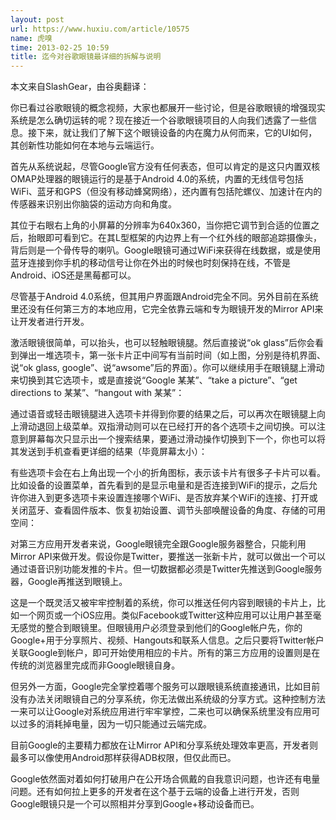 ```yaml
---
layout: post
url: https://www.huxiu.com/article/10575
name: 虎嗅
time: 2013-02-25 10:59
title: 迄今对谷歌眼镜最详细的拆解与说明
---
```

本文来自SlashGear，由谷奥翻译：

你已看过谷歌眼镜的概念视频，大家也都展开一些讨论，但是谷歌眼镜的增强现实系统是怎么确切运转的呢？现在接近一个谷歌眼镜项目的人向我们透露了一些信息。接下来，就让我们了解下这个眼镜设备的内在魔力从何而来，它的UI如何，其创新性功能如何在本地与云端运行。

首先从系统说起，尽管Google官方没有任何表态，但可以肯定的是这只内置双核OMAP处理器的眼镜运行的是基于Android 4.0的系统，内置的无线信号包括WiFi、蓝牙和GPS（但没有移动蜂窝网络），还内置有包括陀螺仪、加速计在内的传感器来识别出你脑袋的运动方向和角度。

其位于右眼右上角的小屏幕的分辨率为640x360，当你把它调节到合适的位置之后，抬眼即可看到它。在其L型框架的内边界上有一个红外线的眼部追踪摄像头，背后则是一个骨传导的喇叭。Google眼镜可通过WiFi来获得在线数据，或是使用蓝牙连接到你手机的移动信号让你在外出的时候也时刻保持在线，不管是Android、iOS还是黑莓都可以。

尽管基于Android 4.0系统，但其用户界面跟Android完全不同。另外目前在系统里还没有任何第三方的本地应用，它完全依靠云端和专为眼镜开发的Mirror API来让开发者进行开发。

激活眼镜很简单，可以抬头，也可以轻触眼镜腿。然后直接说“ok glass”后你会看到弹出一堆选项卡，第一张卡片正中间写有当前时间（如上图，分别是待机界面、说“ok glass, google”、说“awsome”后的界面）。你可以继续用手在眼镜腿上滑动来切换到其它选项卡，或是直接说“Google 某某”、“take a picture”、“get directions to 某某”、“hangout with 某某”：

通过语音或轻击眼镜腿进入选项卡并得到你要的结果之后，可以再次在眼镜腿上向上滑动退回上级菜单。双指滑动则可以在已经打开的各个选项卡之间切换。可以注意到屏幕每次只显示出一个搜索结果，要通过滑动操作切换到下一个，你也可以将其发送到手机查看更详细的结果（毕竟屏幕太小）：

有些选项卡会在右上角出现一个小的折角图标，表示该卡片有很多子卡片可以看。比如设备的设置菜单，首先看到的是显示电量和是否连接到WiFi的提示，之后允许你进入到更多选项卡来设置连接哪个WiFi、是否放弃某个WiFi的连接、打开或关闭蓝牙、查看固件版本、恢复初始设置、调节头部唤醒设备的角度、存储的可用空间：

对第三方应用开发者来说，Google眼镜完全跟Google服务器整合，只能利用Mirror API来做开发。假设你是Twitter，要推送一张新卡片，就可以做出一个可以通过语音识别功能发推的卡片。但一切数据都必须是Twitter先推送到Google服务器，Google再推送到眼镜上。

这是一个既灵活又被牢牢控制着的系统，你可以推送任何内容到眼镜的卡片上，比如一个网页或一个iOS应用。类似Facebook或Twitter这种应用可以让用户甚至毫无感觉的整合到眼镜里。但眼镜用户必须登录到他们的Google帐户先，你的Google+用于分享照片、视频、Hangouts和联系人信息。之后只要将Twitter帐户关联Google到帐户，即可开始使用相应的卡片。所有的第三方应用的设置则是在传统的浏览器里完成而非Google眼镜自身。

但另外一方面，Google完全掌控着哪个服务可以跟眼镜系统直接通讯，比如目前没有办法关闭眼镜自己的分享系统，你无法做出系统级的分享方式。这种控制方法一来可以让Google对系统应用进行牢牢掌控，二来也可以确保系统里没有应用可以过多的消耗掉电量，因为一切只能通过云端完成。

目前Google的主要精力都放在让Mirror API和分享系统处理效率更高，开发者则最多可以像使用Android那样获得ADB权限，但仅此而已。

Google依然面对着如何打破用户在公开场合佩戴的自我意识问题，也许还有电量问题。还有如何拉上更多的开发者在这个基于云端的设备上进行开发，否则Google眼镜只是一个可以照相并分享到Google+移动设备而已。

